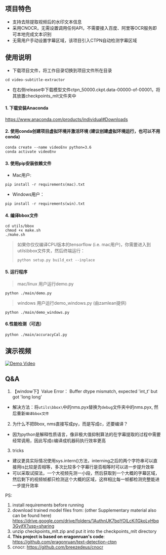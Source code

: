 ## 项目特色

- 支持去除提取视频后的水印文本信息
- 采用CNOCR，无需设置调用任何API，不需要接入百度、阿里等OCR服务即可本地完成文本识别
- 无需用户手动设置字幕区域，该项目引入CTPN自动检测字幕区域

## 使用说明

- 下载项目文件，将工作目录切换到项目文件所在目录

```shell
cd video-subtitle-extractor
```

-  在右侧release中下载模型文件ctpn_50000.ckpt.data-00000-of-00001，将其放置checkpoints_mlt文件夹中

#### 1. 下载安装Anaconda 

<a href="https://www.anaconda.com/products/individual">https://www.anaconda.com/products/individual#Downloads</a>

#### 2. 使用conda创建项目虚拟环境并激活环境 (建议创建虚拟环境运行，也可以不用conda)

```shell
conda create --name videoEnv python=3.6
conda activate videoEnv  
```

#### 3. 使用pip安装依赖文件

- Mac用户: 

```shell
pip install -r requirements(mac).txt
```

- Windows用户：

```shell
pip install -r requirements(win).txt
```

#### 4. 编译bbox文件

```shell
cd utils/bbox
chmod +x make.sh
./make.sh
```

> 如果你仅仅编译CPU版本的tensorflow (i.e. mac用户)，你需要进入到utils\bbox文件夹，然后终端运行：
>
> ```shell
> python setup.py build_ext --inplace
> ```

#### 5. 运行程序
> mac/linux 用户运行demo.py

```shell
python ./main/demo.py
```
> windows 用户运行demo_windows.py  (由zamlean提供)

```shell
python ./main/demo_windows.py
```

#### 6.性能检测（可选）

```shell
python ./main/accuracyCal.py
```

## 演示视频

[![Demo Video](https://s1.ax1x.com/2020/10/05/0JWVeJ.png)](https://www.bilibili.com/video/BV1t5411h78J "Demo Video")


## Q&A

1. 【window下】Value Error： Buffer dtype mismatch, expected 'int_t' but got 'long long'

- 解决方法：将`utils\bbox\`中的nms.pyx替换为`debug`文件夹中的nms.pyx, 然后重新`编译bbox文件`

2. 为什么不把Bbox, nms直接写成py，而是写成c，还要编译？

- 因为python是解释性质语言，像非极大值抑制算法的在字幕提取的过程中需要经常调用，因此写成c编译成机器码执行效率更高

3. tricks

- 建议更具实际情况使用sys.intern()方法，interning之后的两个字符串可以直接用is比较是否相等，多次比较多个字幕行是否相等时可以进一步提升效率
- 可以采取试探法，一个大视频先测一小段，然后获取到一个大概的字幕区域，然后剩下的视频帧都只检测这个大概的区域，这样相比每一帧都检测完整能进一步提升效率


PS:

1. install requirements before running
2. download trained model files from: (other Supplementary material also can be found here)
   https://drive.google.com/drive/folders/1AuthnUK7bqYOlLcKi1GkoLyHbq3GyjfX?usp=sharing
3. unzip checkpoints_mlt.zip and put it into the checkpoints_mlt directory
4. **This project is based on eragonruan's code**: https://github.com/eragonruan/text-detection-ctpn
5. cnocr: https://github.com/breezedeus/cnocr
